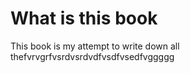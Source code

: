# What is this book

This book is my attempt to write down all thefvrvgrfvsrdvsrdvdfvsdfvsedfvggggg 
